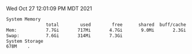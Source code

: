 Wed Oct 27 12:01:09 PM MDT 2021
```bash
System Memory
               total        used        free      shared  buff/cache   available
Mem:           7.7Gi       717Mi       4.7Gi       9.0Mi       2.3Gi       6.7Gi
Swap:          7.6Gi       314Mi       7.3Gi
System Storage
678M	.
```

